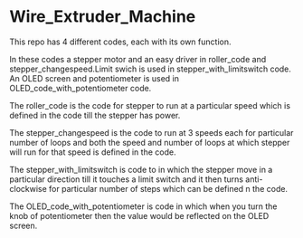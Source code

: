 # Wire_Extruder_Machine
This repo has 4 different codes, each with its own function.

In these codes a stepper motor and an easy driver in roller_code and stepper_changespeed.Limit swich is used in stepper_with_limitswitch code. An OLED screen and potentiometer is used in OLED_code_with_potentiometer code.

The roller_code is the code for stepper to run at a particular speed which is defined in the code till the stepper has power.

The stepper_changespeed is the code to run at 3 speeds each for particular number of loops and both the speed and number of loops at which stepper will run for that speed is defined in the code.

The stepper_with_limitswitch is code to in which the stepper move in a particular direction till it touches a limit switch and it then turns anti-clockwise for particular number of steps which can be defined n the code.

The OLED_code_with_potentiometer is code in which when you turn the knob of potentiometer then the value would be reflected on the OLED screen.
